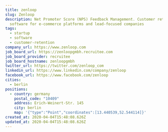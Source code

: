```yaml
---
title: zenloop
slug: Zenloop
description: Net Promoter Score (NPS) Feedback Management. Customer retention on
  software for e-commerce platforms and lead-focused companies
tags:
  - startup
  - software
  - customer-retention
company_url: https://www.zenloop.com
job_board_url: https://zenloopgmbh.recruitee.com
job_board_provider: recruitee
job_board_hostname: zenloopgmbh
twitter_url: https://twitter.com/zenloop_com
linkedin_url: https://www.linkedin.com/company/zenloop
facebook_url: https://www.facebook.com/zenloop
cities:
  - berlin
positions:
  - country: germany
    postal_code: "10409"
    address: Erich-Weinert-Str. 145
    city: berlin
    map: '{"type":"Point","coordinates":[13.440539,52.544114]}'
created_at: 2020-04-04T15:48:08.626Z
updated_at: 2020-04-04T15:48:08.626Z
---
```

